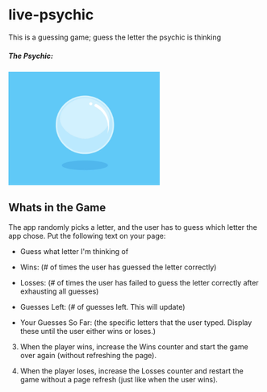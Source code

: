 # live-psychic
This is a guessing game; guess the letter the psychic is thinking

##### The Psychic:

<img width="300" alt="crystalBall" src="https://github.com/rspica/live-psychic/blob/master/images/giphy.gif">

## Whats in the Game
The app randomly picks a letter, and the user has to guess which letter the app chose. Put the following text on your page:

  * Guess what letter I'm thinking of

  * Wins: (# of times the user has guessed the letter correctly)

  * Losses: (# of times the user has failed to guess the letter correctly after exhausting all guesses)

  * Guesses Left: (# of guesses left. This will update)

  * Your Guesses So Far: (the specific letters that the user typed. Display these until the user either wins or loses.)

3. When the player wins, increase the Wins counter and start the game over again (without refreshing the page).

4. When the player loses, increase the Losses counter and restart the game without a page refresh (just like when the user wins).


